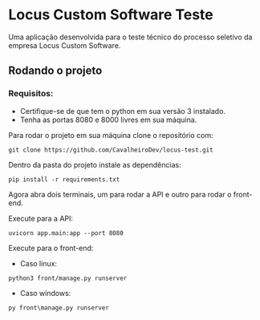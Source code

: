 # Locus Custom Software Teste
Uma aplicação desenvolvida para o teste técnico do processo seletivo da empresa Locus Custom Software.

## Rodando o projeto

### Requisitos:
* Certifique-se de que tem o python em sua versão 3 instalado.
* Tenha as portas 8080 e 8000 livres em sua máquina.


Para rodar o projeto em sua máquina clone o repositório com:

```
git clone https://github.com/CavalheiroDev/locus-test.git
```

Dentro da pasta do projeto instale as dependências:

```
pip install -r requirements.txt
```


Agora abra dois terminais, um para rodar a API e outro para rodar o front-end. 

Execute para a API:

```
uvicorn app.main:app --port 8080
```

Execute para o front-end:
* Caso linux:
```
python3 front/manage.py runserver
```
* Caso windows:
```
py front\manage.py runserver
```
